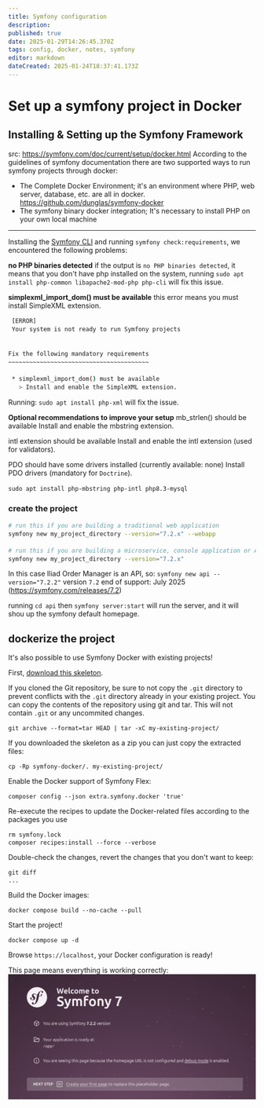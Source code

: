 ```yaml
---
title: Symfony configuration
description: 
published: true
date: 2025-01-29T14:26:45.370Z
tags: config, docker, notes, symfony
editor: markdown
dateCreated: 2025-01-24T18:37:41.173Z
---
```


# Set up a symfony project in Docker
## Installing & Setting up the Symfony Framework
src: https://symfony.com/doc/current/setup/docker.html
According to the guidelines of symfony documentation there are two supported ways to run symfony projects through docker:
- The Complete Docker Environment; it's an environment where PHP, web server, database, etc. are all in docker. https://github.com/dunglas/symfony-docker 
- The symfony binary docker integration; It's necessary to install PHP on your own local machine
---

Installing the [Symfony CLI](https://symfony.com/download) and running `symfony check:requirements`, we encountered the following problems:

**no PHP binaries detected**
if the output is `no PHP binaries detected`, it means that you don't have php installed on the system, running `sudo apt install php-common libapache2-mod-php php-cli` will fix this issue.

**simplexml_import_dom() must be available**
this error means you must install SimpleXML extension.
``` bash                   
 [ERROR]                                          
 Your system is not ready to run Symfony projects 
                                                  

Fix the following mandatory requirements
~~~~~~~~~~~~~~~~~~~~~~~~~~~~~~~~~~~~~~~~

 * simplexml_import_dom() must be available
   > Install and enable the SimpleXML extension.
```

Running: `sudo apt install php-xml` will fix the issue.

**Optional recommendations to improve your setup**
mb_strlen() should be available
Install and enable the mbstring extension.

intl extension should be available
Install and enable the intl extension (used for validators).

PDO should have some drivers installed (currently available: none)
Install PDO drivers (mandatory for `Doctrine`).
 
`sudo apt install php-mbstring php-intl php8.3-mysql`

### create the project
``` bash
# run this if you are building a traditional web application
symfony new my_project_directory --version="7.2.x" --webapp

# run this if you are building a microservice, console application or API
symfony new my_project_directory --version="7.2.x"
```

In this case Iliad Order Manager is an API, so: `symfony new api --version="7.2.2"`
version `7.2` end of support: July 2025 (https://symfony.com/releases/7.2)

running `cd api` then `symfony server:start` will run the server, and it will shou up the symfony default homepage.

## dockerize the project
It's also possible to use Symfony Docker with existing projects!

First, [download this skeleton](https://github.com/dunglas/symfony-docker).

If you cloned the Git repository, be sure to not copy the `.git` directory to prevent conflicts with the `.git` directory already in your existing project.
You can copy the contents of the repository using git and tar. This will not contain `.git` or any uncommited changes.

    git archive --format=tar HEAD | tar -xC my-existing-project/

If you downloaded the skeleton as a zip you can just copy the extracted files:

    cp -Rp symfony-docker/. my-existing-project/

Enable the Docker support of Symfony Flex:

    composer config --json extra.symfony.docker 'true'

Re-execute the recipes to update the Docker-related files according to the packages you use

    rm symfony.lock
    composer recipes:install --force --verbose

Double-check the changes, revert the changes that you don't want to keep:

    git diff
    ...

Build the Docker images:

    docker compose build --no-cache --pull

Start the project!

    docker compose up -d

Browse `https://localhost`, your Docker configuration is ready!

This page means everything is working correctly:
![default-symfony7-homepage.png](/notes/default-symfony7-homepage.png)
